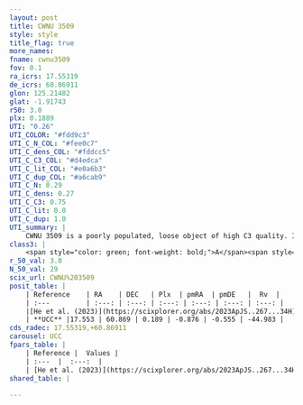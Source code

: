 ```yaml
---
layout: post
title: CWNU 3509
style: style
title_flag: true
more_names: 
fname: cwnu3509
fov: 0.1
ra_icrs: 17.55319
de_icrs: 60.86911
glon: 125.21482
glat: -1.91743
r50: 3.0
plx: 0.1889
UTI: "0.26"
UTI_COLOR: "#fdd9c3"
UTI_C_N_COL: "#fee0c7"
UTI_C_dens_COL: "#fddcc5"
UTI_C_C3_COL: "#d4edca"
UTI_C_lit_COL: "#e0a6b3"
UTI_C_dup_COL: "#a6cab9"
UTI_C_N: 0.29
UTI_C_dens: 0.27
UTI_C_C3: 0.75
UTI_C_lit: 0.0
UTI_C_dup: 1.0
UTI_summary: |
    CWNU 3509 is a poorly populated, loose object of high C3 quality. It was recently reported in the literature.
class3: |
    <span style="color: green; font-weight: bold;">A</span><span style="color: #FFC300; font-weight: bold;">B</span>
r_50_val: 3.0
N_50_val: 29
scix_url: CWNU%203509
posit_table: |
    | Reference    | RA    | DEC   | Plx  | pmRA  | pmDE   |  Rv  |
    | :---         | :---: | :---: | :---: | :---: | :---: | :---: |
    |[He et al. (2023)](https://scixplorer.org/abs/2023ApJS..267...34H) | 17.52 | 60.859 | 0.188 | -0.873 | -0.553 | -- |
    | **UCC** |17.553 | 60.869 | 0.189 | -0.876 | -0.555 | -44.983 | 
cds_radec: 17.55319,+60.86911
carousel: UCC
fpars_table: |
    | Reference |  Values |
    | :---  |  :---:  |
    | [He et al. (2023)](https://scixplorer.org/abs/2023ApJS..267...34H) | `A0=1.95, m-M=13.15, logA=8.7` |
shared_table: |
    
---
```

